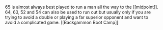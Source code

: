 65 is almost always best played to run a man all the way to the [[midpoint]].
64, 63, 52 and 54 can also be used to run out but usually only if you are trying to avoid a double or playing a far superior opponent and want to avoid a complicated game.
[[Backgammon Boot Camp]]